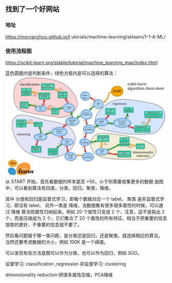## 找到了一个好网站

### 地址
https://morvanzhou.github.io/t  utorials/machine-learning/sklearn/1-1-A-ML/

### 使用流程图
https://scikit-learn.org/stable/tutorial/machine_learning_map/index.html

蓝色圆圈内是判断条件，绿色方框内是可以选择的算法：
![avatar](./ml_map.png)
从 START 开始，首先看数据的样本是否 >50，小于则需要收集更多的数据
由图中，可以看到算法有四类，分类，回归，聚类，降维。

其中 分类和回归是监督式学习，即每个数据对应一个 label。 聚类 是非监督式学习，即没有 label。 另外一类是 降维，当数据集有很多很多属性的时候，可以通过 降维 算法把属性归纳起来。例如 20 个属性只变成 2 个，注意，这不是挑出 2 个，而是压缩成为 2 个，它们集合了 20 个属性的所有特征，相当于把重要的信息提取的更好，不重要的信息就不要了。

然后看问题属于哪一类问题，是分类还是回归，还是聚类，就选择相应的算法。 当然还要考虑数据的大小，例如 100K 是一个阈值。

可以发现有些方法是既可以作为分类，也可以作为回归，例如 SGD。


监督学习:   classification ,regression
非监督学习:  clustering

dimensionality reduction:把很多属性压缩，PCA降维